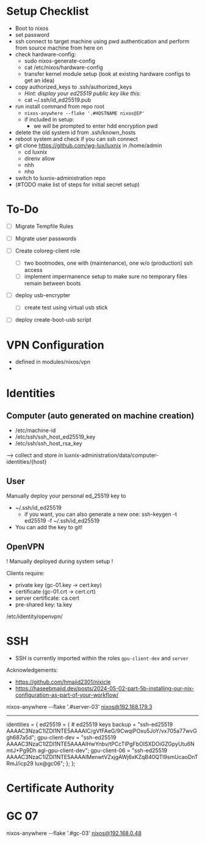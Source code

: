 # Setup Checklist
- Boot to nixos
- set password
- ssh connect to target machine using pwd authentication and perform from source machine from here on
- check hardware-config:
  - sudo nixos-generate-config
  - cat /etc/nixos/hardware-config
  - transfer kernel module setup (look at existing hardware configs to get an idea)
- copy authorized_keys to .ssh/authorized_keys
  - *Hint: display your ed25519 public key like this:*
  - cat ~/.ssh/id_ed25519.pub
- run install command from repo root
  - `nixos-anywhere --flake '.#HOSTNAME nixos@IP'`
  - if included in setup: 
    - we will be prompted to enter hdd encryption pwd  
- delete the old system id from .ssh/known_hosts
- reboot system and check if you can ssh connect
- git clone https://github.com/wg-lux/luxnix in /home/admin
  - cd luxnix
  - direnv allow
  - nhh
  - nho
- switch to luxnix-administration repo
- (#TODO make list of steps for initial secret setup)

# To-Do
- [ ] Migrate Tempfile Rules
- [ ] Migrate user passwords
- [ ] Create coloreg-client role
  - [ ] two bootmodes, one with (maintenance), one w/o (production) ssh access
  - [ ] implement impermanence setup to make sure no temporary files remain between boots
- [ ] deploy usb-encrypter
  - [ ] create test using virtual usb stick
- [ ] deploy create-boot-usb script



# VPN Configuration
- defined in modules/nixos/vpn
- 

# Identities
## Computer (auto generated on machine creation)
- /etc/machine-id
- /etc/ssh/ssh_host_ed25519_key
- /etc/ssh/ssh_host_rsa_key

--> collect and store in luxnix-administration/data/computer-identities/{host}

## User
Manually deploy your personal ed_25519 key to
- ~/.ssh/id_ed25519
  - if you want, you can also generate a new one: ssh-keygen -t ed25519 -f ~/.ssh/id_ed25519
- You can add the key to git!

## OpenVPN 
! Manually deployed during system setup !

Clients require:
- private key (gc-01.key -> cert.key)
- certificate (gc-01.crt -> cert.crt)
- server certificate: ca.cert
- pre-shared key: ta.key

/etc/identity/openvpn/

# SSH
- SSH is currently imported within the roles `gpu-client-dev` and `server`

Acknowledgements:
- https://github.com/hmajid2301/nixicle 
- https://haseebmajid.dev/posts/2024-05-02-part-5b-installing-our-nix-configuration-as-part-of-your-workflow/


nixos-anywhere --flake '.#server-03' nixos@192.168.179.3

---
identities = {
        ed25519 = { # ed25519 keys
backup = "ssh-ed25519 AAAAC3NzaC1lZDI1NTE5AAAAIC/gVfFAeG/9CwqiPOxu5JoY/vx705a77wvGgh687a5d";
gpu-client-dev = "ssh-ed25519 AAAAC3NzaC1lZDI1NTE5AAAAIHwYnbv/tPCcTIPgFbOISXDOiGZGpyUtu6NmtJ+Pg9Dh agl-gpu-client-dev";
gpu-client-06 = "ssh-ed25519 AAAAC3NzaC1lZDI1NTE5AAAAIMenwtVZxjgAWj6xKZqB40QTl9smUcaoDnTRmJ/icp29 lux@gc06";
        };
    };

# Certificate Authority


# GC 07
nixos-anywhere --flake '.#gc-03' nixos@192.168.0.48